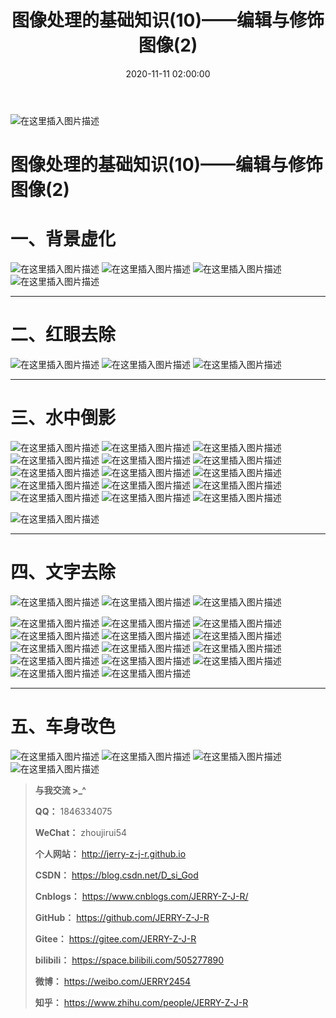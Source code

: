﻿---
title: 图像处理的基础知识(10)——编辑与修饰图像(2)
date: 2020-11-11 02:00:00
categories: 
- [个人教程]
- [PS] 
tags:
- ps
---

![在这里插入图片描述](https://img-blog.csdnimg.cn/20201201224930638.png)

<!--more-->

# 图像处理的基础知识(10)——编辑与修饰图像(2)

# 一、背景虚化
![在这里插入图片描述](https://img-blog.csdnimg.cn/20201110133634243.png?x-oss-process=image/watermark,type_ZmFuZ3poZW5naGVpdGk,shadow_10,text_aHR0cHM6Ly9ibG9nLmNzZG4ubmV0L0Rfc2lfR29k,size_16,color_FFFFFF,t_70#pic_center)
![在这里插入图片描述](https://img-blog.csdnimg.cn/20201110133654182.png?x-oss-process=image/watermark,type_ZmFuZ3poZW5naGVpdGk,shadow_10,text_aHR0cHM6Ly9ibG9nLmNzZG4ubmV0L0Rfc2lfR29k,size_16,color_FFFFFF,t_70#pic_center)
![在这里插入图片描述](https://img-blog.csdnimg.cn/20201110133704118.png?x-oss-process=image/watermark,type_ZmFuZ3poZW5naGVpdGk,shadow_10,text_aHR0cHM6Ly9ibG9nLmNzZG4ubmV0L0Rfc2lfR29k,size_16,color_FFFFFF,t_70#pic_center)
![在这里插入图片描述](https://img-blog.csdnimg.cn/20201110133717345.png?x-oss-process=image/watermark,type_ZmFuZ3poZW5naGVpdGk,shadow_10,text_aHR0cHM6Ly9ibG9nLmNzZG4ubmV0L0Rfc2lfR29k,size_16,color_FFFFFF,t_70#pic_center)

---
# 二、红眼去除
![在这里插入图片描述](https://img-blog.csdnimg.cn/20201110133757894.png?x-oss-process=image/watermark,type_ZmFuZ3poZW5naGVpdGk,shadow_10,text_aHR0cHM6Ly9ibG9nLmNzZG4ubmV0L0Rfc2lfR29k,size_16,color_FFFFFF,t_70#pic_center)
![在这里插入图片描述](https://img-blog.csdnimg.cn/20201110133805559.png?x-oss-process=image/watermark,type_ZmFuZ3poZW5naGVpdGk,shadow_10,text_aHR0cHM6Ly9ibG9nLmNzZG4ubmV0L0Rfc2lfR29k,size_16,color_FFFFFF,t_70#pic_center)
![在这里插入图片描述](https://img-blog.csdnimg.cn/20201110133813151.png?x-oss-process=image/watermark,type_ZmFuZ3poZW5naGVpdGk,shadow_10,text_aHR0cHM6Ly9ibG9nLmNzZG4ubmV0L0Rfc2lfR29k,size_16,color_FFFFFF,t_70#pic_center)

---
# 三、水中倒影
![在这里插入图片描述](https://img-blog.csdnimg.cn/20201110133843548.png?x-oss-process=image/watermark,type_ZmFuZ3poZW5naGVpdGk,shadow_10,text_aHR0cHM6Ly9ibG9nLmNzZG4ubmV0L0Rfc2lfR29k,size_16,color_FFFFFF,t_70#pic_center)
![在这里插入图片描述](https://img-blog.csdnimg.cn/20201110133856349.png?x-oss-process=image/watermark,type_ZmFuZ3poZW5naGVpdGk,shadow_10,text_aHR0cHM6Ly9ibG9nLmNzZG4ubmV0L0Rfc2lfR29k,size_16,color_FFFFFF,t_70#pic_center)
![在这里插入图片描述](https://img-blog.csdnimg.cn/20201110133908964.png?x-oss-process=image/watermark,type_ZmFuZ3poZW5naGVpdGk,shadow_10,text_aHR0cHM6Ly9ibG9nLmNzZG4ubmV0L0Rfc2lfR29k,size_16,color_FFFFFF,t_70#pic_center)
![在这里插入图片描述](https://img-blog.csdnimg.cn/20201110133923562.png?x-oss-process=image/watermark,type_ZmFuZ3poZW5naGVpdGk,shadow_10,text_aHR0cHM6Ly9ibG9nLmNzZG4ubmV0L0Rfc2lfR29k,size_16,color_FFFFFF,t_70#pic_center)
![在这里插入图片描述](https://img-blog.csdnimg.cn/20201110133933766.png?x-oss-process=image/watermark,type_ZmFuZ3poZW5naGVpdGk,shadow_10,text_aHR0cHM6Ly9ibG9nLmNzZG4ubmV0L0Rfc2lfR29k,size_16,color_FFFFFF,t_70#pic_center)
![在这里插入图片描述](https://img-blog.csdnimg.cn/20201110134002378.png?x-oss-process=image/watermark,type_ZmFuZ3poZW5naGVpdGk,shadow_10,text_aHR0cHM6Ly9ibG9nLmNzZG4ubmV0L0Rfc2lfR29k,size_16,color_FFFFFF,t_70#pic_center)
![在这里插入图片描述](https://img-blog.csdnimg.cn/20201110134014497.png?x-oss-process=image/watermark,type_ZmFuZ3poZW5naGVpdGk,shadow_10,text_aHR0cHM6Ly9ibG9nLmNzZG4ubmV0L0Rfc2lfR29k,size_16,color_FFFFFF,t_70#pic_center)
![在这里插入图片描述](https://img-blog.csdnimg.cn/2020111013402429.png?x-oss-process=image/watermark,type_ZmFuZ3poZW5naGVpdGk,shadow_10,text_aHR0cHM6Ly9ibG9nLmNzZG4ubmV0L0Rfc2lfR29k,size_16,color_FFFFFF,t_70#pic_center)
![在这里插入图片描述](https://img-blog.csdnimg.cn/20201110134034310.png?x-oss-process=image/watermark,type_ZmFuZ3poZW5naGVpdGk,shadow_10,text_aHR0cHM6Ly9ibG9nLmNzZG4ubmV0L0Rfc2lfR29k,size_16,color_FFFFFF,t_70#pic_center)
![在这里插入图片描述](https://img-blog.csdnimg.cn/20201110134045323.png?x-oss-process=image/watermark,type_ZmFuZ3poZW5naGVpdGk,shadow_10,text_aHR0cHM6Ly9ibG9nLmNzZG4ubmV0L0Rfc2lfR29k,size_16,color_FFFFFF,t_70#pic_center)
![在这里插入图片描述](https://img-blog.csdnimg.cn/20201110134056586.png?x-oss-process=image/watermark,type_ZmFuZ3poZW5naGVpdGk,shadow_10,text_aHR0cHM6Ly9ibG9nLmNzZG4ubmV0L0Rfc2lfR29k,size_16,color_FFFFFF,t_70#pic_center)
![在这里插入图片描述](https://img-blog.csdnimg.cn/20201110134106569.png?x-oss-process=image/watermark,type_ZmFuZ3poZW5naGVpdGk,shadow_10,text_aHR0cHM6Ly9ibG9nLmNzZG4ubmV0L0Rfc2lfR29k,size_16,color_FFFFFF,t_70#pic_center)
![在这里插入图片描述](https://img-blog.csdnimg.cn/20201110134118174.png?x-oss-process=image/watermark,type_ZmFuZ3poZW5naGVpdGk,shadow_10,text_aHR0cHM6Ly9ibG9nLmNzZG4ubmV0L0Rfc2lfR29k,size_16,color_FFFFFF,t_70#pic_center)
![在这里插入图片描述](https://img-blog.csdnimg.cn/20201110134130772.png?x-oss-process=image/watermark,type_ZmFuZ3poZW5naGVpdGk,shadow_10,text_aHR0cHM6Ly9ibG9nLmNzZG4ubmV0L0Rfc2lfR29k,size_16,color_FFFFFF,t_70#pic_center)
![在这里插入图片描述](https://img-blog.csdnimg.cn/20201110134153904.png?x-oss-process=image/watermark,type_ZmFuZ3poZW5naGVpdGk,shadow_10,text_aHR0cHM6Ly9ibG9nLmNzZG4ubmV0L0Rfc2lfR29k,size_16,color_FFFFFF,t_70#pic_center)

![在这里插入图片描述](https://img-blog.csdnimg.cn/20201110134139829.png?x-oss-process=image/watermark,type_ZmFuZ3poZW5naGVpdGk,shadow_10,text_aHR0cHM6Ly9ibG9nLmNzZG4ubmV0L0Rfc2lfR29k,size_16,color_FFFFFF,t_70#pic_center)


---
# 四、文字去除
![在这里插入图片描述](https://img-blog.csdnimg.cn/202011101342256.png?x-oss-process=image/watermark,type_ZmFuZ3poZW5naGVpdGk,shadow_10,text_aHR0cHM6Ly9ibG9nLmNzZG4ubmV0L0Rfc2lfR29k,size_16,color_FFFFFF,t_70#pic_center)
![在这里插入图片描述](https://img-blog.csdnimg.cn/20201110134246886.png?x-oss-process=image/watermark,type_ZmFuZ3poZW5naGVpdGk,shadow_10,text_aHR0cHM6Ly9ibG9nLmNzZG4ubmV0L0Rfc2lfR29k,size_16,color_FFFFFF,t_70#pic_center)
![在这里插入图片描述](https://img-blog.csdnimg.cn/20201110134331372.png?x-oss-process=image/watermark,type_ZmFuZ3poZW5naGVpdGk,shadow_10,text_aHR0cHM6Ly9ibG9nLmNzZG4ubmV0L0Rfc2lfR29k,size_16,color_FFFFFF,t_70#pic_center)

![在这里插入图片描述](https://img-blog.csdnimg.cn/20201110134312407.png?x-oss-process=image/watermark,type_ZmFuZ3poZW5naGVpdGk,shadow_10,text_aHR0cHM6Ly9ibG9nLmNzZG4ubmV0L0Rfc2lfR29k,size_16,color_FFFFFF,t_70#pic_center)
![在这里插入图片描述](https://img-blog.csdnimg.cn/20201110134343156.png?x-oss-process=image/watermark,type_ZmFuZ3poZW5naGVpdGk,shadow_10,text_aHR0cHM6Ly9ibG9nLmNzZG4ubmV0L0Rfc2lfR29k,size_16,color_FFFFFF,t_70#pic_center)
![在这里插入图片描述](https://img-blog.csdnimg.cn/20201110134355174.png?x-oss-process=image/watermark,type_ZmFuZ3poZW5naGVpdGk,shadow_10,text_aHR0cHM6Ly9ibG9nLmNzZG4ubmV0L0Rfc2lfR29k,size_16,color_FFFFFF,t_70#pic_center)
![在这里插入图片描述](https://img-blog.csdnimg.cn/20201110134403644.png?x-oss-process=image/watermark,type_ZmFuZ3poZW5naGVpdGk,shadow_10,text_aHR0cHM6Ly9ibG9nLmNzZG4ubmV0L0Rfc2lfR29k,size_16,color_FFFFFF,t_70#pic_center)
![在这里插入图片描述](https://img-blog.csdnimg.cn/20201110134416748.png?x-oss-process=image/watermark,type_ZmFuZ3poZW5naGVpdGk,shadow_10,text_aHR0cHM6Ly9ibG9nLmNzZG4ubmV0L0Rfc2lfR29k,size_16,color_FFFFFF,t_70#pic_center)
![在这里插入图片描述](https://img-blog.csdnimg.cn/20201110134432243.png?x-oss-process=image/watermark,type_ZmFuZ3poZW5naGVpdGk,shadow_10,text_aHR0cHM6Ly9ibG9nLmNzZG4ubmV0L0Rfc2lfR29k,size_16,color_FFFFFF,t_70#pic_center)
![在这里插入图片描述](https://img-blog.csdnimg.cn/20201110134527197.png?x-oss-process=image/watermark,type_ZmFuZ3poZW5naGVpdGk,shadow_10,text_aHR0cHM6Ly9ibG9nLmNzZG4ubmV0L0Rfc2lfR29k,size_16,color_FFFFFF,t_70#pic_center)
![在这里插入图片描述](https://img-blog.csdnimg.cn/20201110134538305.png?x-oss-process=image/watermark,type_ZmFuZ3poZW5naGVpdGk,shadow_10,text_aHR0cHM6Ly9ibG9nLmNzZG4ubmV0L0Rfc2lfR29k,size_16,color_FFFFFF,t_70#pic_center)
![在这里插入图片描述](https://img-blog.csdnimg.cn/20201110134547765.png?x-oss-process=image/watermark,type_ZmFuZ3poZW5naGVpdGk,shadow_10,text_aHR0cHM6Ly9ibG9nLmNzZG4ubmV0L0Rfc2lfR29k,size_16,color_FFFFFF,t_70#pic_center)
![在这里插入图片描述](https://img-blog.csdnimg.cn/20201110134558970.png?x-oss-process=image/watermark,type_ZmFuZ3poZW5naGVpdGk,shadow_10,text_aHR0cHM6Ly9ibG9nLmNzZG4ubmV0L0Rfc2lfR29k,size_16,color_FFFFFF,t_70#pic_center)
![在这里插入图片描述](https://img-blog.csdnimg.cn/20201110134609495.png?x-oss-process=image/watermark,type_ZmFuZ3poZW5naGVpdGk,shadow_10,text_aHR0cHM6Ly9ibG9nLmNzZG4ubmV0L0Rfc2lfR29k,size_16,color_FFFFFF,t_70#pic_center)
![在这里插入图片描述](https://img-blog.csdnimg.cn/20201110134629404.png?x-oss-process=image/watermark,type_ZmFuZ3poZW5naGVpdGk,shadow_10,text_aHR0cHM6Ly9ibG9nLmNzZG4ubmV0L0Rfc2lfR29k,size_16,color_FFFFFF,t_70#pic_center)
![在这里插入图片描述](https://img-blog.csdnimg.cn/2020111013464042.png?x-oss-process=image/watermark,type_ZmFuZ3poZW5naGVpdGk,shadow_10,text_aHR0cHM6Ly9ibG9nLmNzZG4ubmV0L0Rfc2lfR29k,size_16,color_FFFFFF,t_70#pic_center)
![在这里插入图片描述](https://img-blog.csdnimg.cn/20201110134655749.png?x-oss-process=image/watermark,type_ZmFuZ3poZW5naGVpdGk,shadow_10,text_aHR0cHM6Ly9ibG9nLmNzZG4ubmV0L0Rfc2lfR29k,size_16,color_FFFFFF,t_70#pic_center)

---
# 五、车身改色
![在这里插入图片描述](https://img-blog.csdnimg.cn/20201110134722241.png?x-oss-process=image/watermark,type_ZmFuZ3poZW5naGVpdGk,shadow_10,text_aHR0cHM6Ly9ibG9nLmNzZG4ubmV0L0Rfc2lfR29k,size_16,color_FFFFFF,t_70#pic_center)
![在这里插入图片描述](https://img-blog.csdnimg.cn/20201110134730790.png?x-oss-process=image/watermark,type_ZmFuZ3poZW5naGVpdGk,shadow_10,text_aHR0cHM6Ly9ibG9nLmNzZG4ubmV0L0Rfc2lfR29k,size_16,color_FFFFFF,t_70#pic_center)
![在这里插入图片描述](https://img-blog.csdnimg.cn/20201110134737892.png?x-oss-process=image/watermark,type_ZmFuZ3poZW5naGVpdGk,shadow_10,text_aHR0cHM6Ly9ibG9nLmNzZG4ubmV0L0Rfc2lfR29k,size_16,color_FFFFFF,t_70#pic_center)
![在这里插入图片描述](https://img-blog.csdnimg.cn/20201110134745486.png?x-oss-process=image/watermark,type_ZmFuZ3poZW5naGVpdGk,shadow_10,text_aHR0cHM6Ly9ibG9nLmNzZG4ubmV0L0Rfc2lfR29k,size_16,color_FFFFFF,t_70#pic_center)


> **与我交流 >_^**
>
> **QQ：** 1846334075
>
> **WeChat：** zhoujirui54
>
> **个人网站：** <http://jerry-z-j-r.github.io>	
>
> **CSDN：** <https://blog.csdn.net/D_si_God>
>
> **Cnblogs：** <https://www.cnblogs.com/JERRY-Z-J-R/>
>
> **GitHub：** <https://github.com/JERRY-Z-J-R>
>
> **Gitee：** <https://gitee.com/JERRY-Z-J-R>
>
> **bilibili：** <https://space.bilibili.com/505277890>
>
> **微博：** <https://weibo.com/JERRY2454>
>
> **知乎：** <https://www.zhihu.com/people/JERRY-Z-J-R>